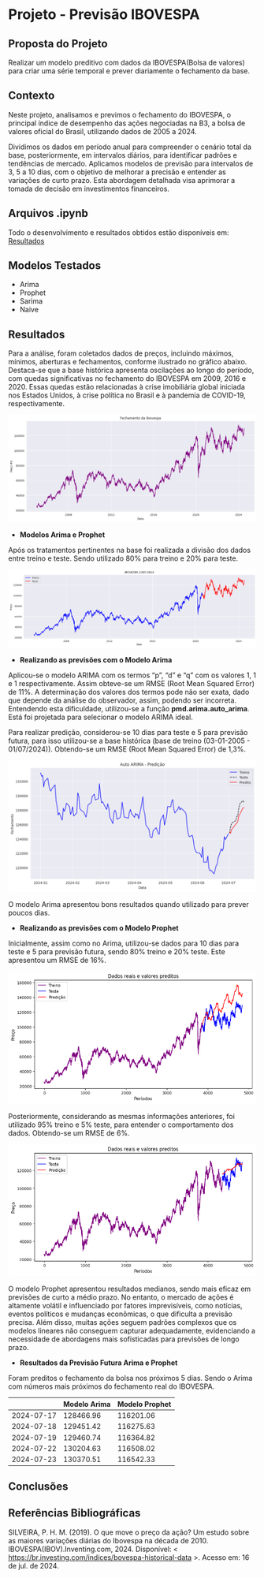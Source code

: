 # **Projeto - Previsão IBOVESPA**

**Proposta do Projeto**
---
Realizar um modelo preditivo com dados da IBOVESPA(Bolsa de valores) para criar uma série temporal e prever diariamente o fechamento da base.

**Contexto**
---

Neste projeto, analisamos e previmos o fechamento do IBOVESPA, o principal índice de desempenho das ações negociadas na B3, a bolsa de valores oficial do Brasil, utilizando dados de 2005 a 2024.

Dividimos os dados em período anual para compreender o cenário total da base, posteriormente, em intervalos diários, para identificar padrões e tendências de mercado. Aplicamos modelos de previsão para intervalos de 3, 5 a 10 dias, com o objetivo de melhorar a precisão e entender as variações de curto prazo. Esta abordagem detalhada visa aprimorar a tomada de decisão em investimentos financeiros.

**Arquivos .ipynb**
---
Todo o desenvolvimento e resultados obtidos estão disponíveis em: [Resultados](https://github.com/Grupo-40/tech-challenge-2/tree/main/eda)


**Modelos Testados**
---

* Arima
* Prophet
* Sarima
* Naive
  
**Resultados**
---

Para a análise, foram coletados dados de preços, incluindo máximos, mínimos, aberturas e fechamentos, conforme ilustrado no gráfico abaixo. Destaca-se que a base histórica apresenta oscilações ao longo do período, com quedas significativas no fechamento do IBOVESPA em 2009, 2016 e 2020. Essas quedas estão relacionadas à crise imobiliária global iniciada nos Estados Unidos, à crise política no Brasil e à pandemia de COVID-19, respectivamente.

![](figure/fechamento_hist.png)

* **Modelos Arima e Prophet**

Após os tratamentos pertinentes na base foi realizada a divisão dos dados entre treino e teste. Sendo utilizado 80% para treino e 20% para teste. 

![](figure/fechamento_hist_treino_teste.png)


* **Realizando as previsões com o Modelo Arima**
  
Aplicou-se o modelo ARIMA com os termos “p”, “d” e “q” com os valores 1, 1 e 1 respectivamente. Assim obteve-se um RMSE (Root Mean Squared Error) de 11%. A determinação dos valores dos termos pode não ser exata, dado que depende da análise do observador, assim, podendo ser incorreta. Entendendo esta dificuldade, utilizou-se a função **pmd.arima.auto_arima**. Está foi projetada para selecionar o modelo ARIMA ideal. 

Para realizar predição, considerou-se 10 dias para teste e 5 para previsão futura, para isso utilizou-se a base histórica (base de treino (03-01-2005 - 01/07/2024)). Obtendo-se um RMSE (Root Mean Squared Error) de 1,3%. 

![](figure/base_hist_completa_15_dias_arima.png)


O modelo Arima apresentou bons resultados quando utilizado para prever poucos dias.


* **Realizando as previsões com o Modelo Prophet**

Inicialmente, assim como no Arima, utilizou-se dados para 10 dias para teste e 5 para previsão futura, sendo 80% treino e 20% teste. Este apresentou um RMSE de 16%. 

![](figure/base_hist_80_20_15_dias_prophet.png)


Posteriormente, considerando as mesmas informações anteriores, foi utilizado 95% treino e 5% teste, para entender o comportamento dos dados. Obtendo-se um RMSE de 6%. 

![](figure/base_hist_completa_15_dias_prophet.png)


O modelo Prophet apresentou resultados medianos, sendo mais eficaz em previsões de curto a médio prazo. No entanto, o mercado de ações é altamente volátil e influenciado por fatores imprevisíveis, como notícias, eventos políticos e mudanças econômicas, o que dificulta a previsão precisa. Além disso, muitas ações seguem padrões complexos que os modelos lineares não conseguem capturar adequadamente, evidenciando a necessidade de abordagens mais sofisticadas para previsões de longo prazo.

* **Resultados da Previsão Futura Arima e Prophet**

Foram preditos o fechamento da bolsa nos próximos 5 dias. Sendo o Arima com números mais próximos do fechamento real do IBOVESPA.

|               | Modelo Arima      | Modelo Prophet    |
|---------------|-------------------|-------------------|                 
| 2024-07-17    | 128466.96         | 116201.06         | 
| 2024-07-18    | 129451.42         | 116275.63         | 
| 2024-07-19    | 129460.74         | 116364.82         | 
| 2024-07-22    | 130204.63         | 116508.02         | 
| 2024-07-23    | 130370.51         | 116542.33         | 

**Conclusões**
---


**Referências Bibliográficas**
---
SILVEIRA, P. H. M. (2019). O que move o preço da ação? Um estudo sobre as maiores variações diárias do Ibovespa na década de 2010.<br>
IBOVESPA(IBOV).Inventing.com, 2024. Disponível: < https://br.investing.com/indices/bovespa-historical-data >. Acesso em: 16 de jul. de 2024.

